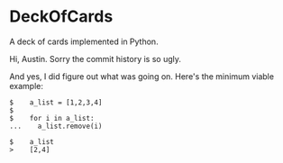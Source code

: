 # DeckOfCards

A deck of cards implemented in Python.

Hi, Austin. Sorry the commit history is so ugly.

And yes, I did figure out what was going on. Here's the minimum viable example:

```
$    a_list = [1,2,3,4]
$ 
$    for i in a_list:
...    a_list.remove(i)

$    a_list
>    [2,4]
```
